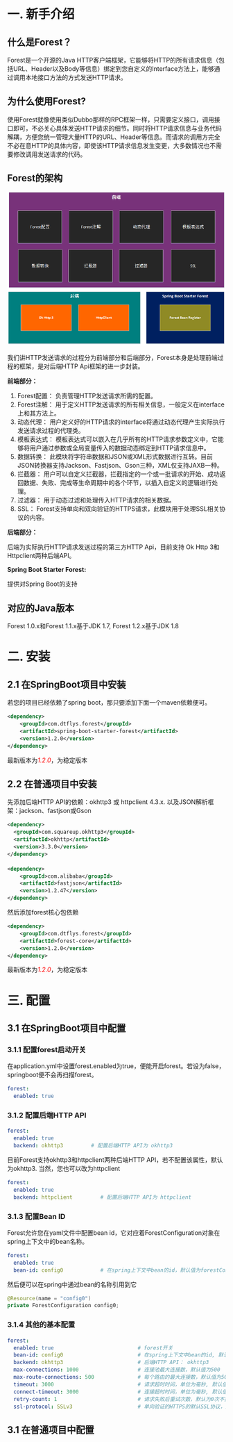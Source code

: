 
# 一. 新手介绍

## 什么是Forest？

Forest是一个开源的Java HTTP客户端框架，它能够将HTTP的所有请求信息（包括URL、Header以及Body等信息）绑定到您自定义的Interface方法上，能够通过调用本地接口方法的方式发送HTTP请求。

## 为什么使用Forest?

使用Forest就像使用类似Dubbo那样的RPC框架一样，只需要定义接口，调用接口即可，不必关心具体发送HTTP请求的细节。同时将HTTP请求信息与业务代码解耦，方便您统一管理大量HTTP的URL、Header等信息。而请求的调用方完全不必在意HTTP的具体内容，即使该HTTP请求信息发生变更，大多数情况也不需要修改调用发送请求的代码。

## Forest的架构

![avater](media/architect.png)

我们讲HTTP发送请求的过程分为前端部分和后端部分，Forest本身是处理前端过程的框架，是对后端HTTP Api框架的进一步封装。

<b>前端部分：</b>

1. Forest配置： 负责管理HTTP发送请求所需的配置。
2. Forest注解： 用于定义HTTP发送请求的所有相关信息，一般定义在interface上和其方法上。
3. 动态代理： 用户定义好的HTTP请求的interface将通过动态代理产生实际执行发送请求过程的代理类。
4. 模板表达式： 模板表达式可以嵌入在几乎所有的HTTP请求参数定义中，它能够将用户通过参数或全局变量传入的数据动态绑定到HTTP请求信息中。
5. 数据转换： 此模块将字符串数据和JSON或XML形式数据进行互转。目前JSON转换器支持Jackson、Fastjson、Gson三种，XML仅支持JAXB一种。
6. 拦截器： 用户可以自定义拦截器，拦截指定的一个或一批请求的开始、成功返回数据、失败、完成等生命周期中的各个环节，以插入自定义的逻辑进行处理。
7. 过滤器： 用于动态过滤和处理传入HTTP请求的相关数据。
8. SSL： Forest支持单向和双向验证的HTTPS请求，此模块用于处理SSL相关协议的内容。

<b>后端部分：</b>

后端为实际执行HTTP请求发送过程的第三方HTTP Api，目前支持 Ok Http 3和Httpclient两种后端API。

<b>Spring Boot Starter Forest:</b>

提供对Spring Boot的支持


## 对应的Java版本

Forest 1.0.x和Forest 1.1.x基于JDK 1.7, Forest 1.2.x基于JDK 1.8

# 二. 安装

## 2.1 在SpringBoot项目中安装

若您的项目已经依赖了spring boot，那只要添加下面一个maven依赖便可。

```xml
<dependency>
    <groupId>com.dtflys.forest</groupId>
    <artifactId>spring-boot-starter-forest</artifactId>
    <version>1.2.0</version>
</dependency>
```
最新版本为<font color=red>*1.2.0*</font>，为稳定版本


## 2.2 在普通项目中安装

先添加后端HTTP API的依赖：okhttp3 或 httpclient 4.3.x.
以及JSON解析框架：jackson、fastjson或Gson
```xml
<dependency>
  <groupId>com.squareup.okhttp3</groupId>
  <artifactId>okhttp</artifactId>
  <version>3.3.0</version>
</dependency>

<dependency>
    <groupId>com.alibaba</groupId>
    <artifactId>fastjson</artifactId>
    <version>1.2.47</version>
</dependency>
```

然后添加forest核心包依赖

```xml
<dependency>
    <groupId>com.dtflys.forest</groupId>
    <artifactId>forest-core</artifactId>
    <version>1.2.0</version>
</dependency>
```
最新版本为<font color=red>*1.2.0*</font>，为稳定版本

# 三. 配置

## 3.1 在SpringBoot项目中配置

### 3.1.1 配置forest启动开关
在application.yml中设置forest.enabled为true，便能开启forest。若设为false，springboot便不会再扫描forest。

```yaml
forest:
  enabled: true
```

### 3.1.2 配置后端HTTP API

```yaml
forest:
  enabled: true       
  backend: okhttp3         # 配置后端HTTP API为 okhttp3
```

目前Forest支持okhttp3和httpclient两种后端HTTP API，若不配置该属性，默认为okhttp3.
当然，您也可以改为httpclient

```yaml
forest:
  enabled: true       
  backend: httpclient         # 配置后端HTTP API为 httpclient
```

### 3.1.3 配置Bean ID 
Forest允许您在yaml文件中配置bean id，它对应着ForestConfiguration对象在spring上下文中的bean名称。

```yaml
forest:
  enabled: true
  bean-id: config0            # 在spring上下文中bean的id，默认值为forestConfiguration
```

然后便可以在spring中通过bean的名称引用到它

```java
@Resource(name = "config0")
private ForestConfiguration config0;
```

### 3.1.4 其他的基本配置

```yaml
forest:
  enabled: true                           # forest开关
  bean-id: config0                        # 在spring上下文中bean的id, 默认值为forestConfiguration
  backend: okhttp3                        # 后端HTTP API： okhttp3
  max-connections: 1000                   # 连接池最大连接数，默认值为500
  max-route-connections: 500              # 每个路由的最大连接数，默认值为500
  timeout: 3000                           # 请求超时时间，单位为毫秒, 默认值为3000
  connect-timeout: 3000                   # 连接超时时间，单位为毫秒, 默认值为2000
  retry-count: 1                          # 请求失败后重试次数，默认为0次不重试
  ssl-protocol: SSLv3                     # 单向验证的HTTPS的默认SSL协议，默认为SSLv3
```

## 3.1 在普通项目中配置

